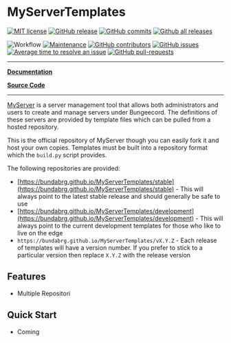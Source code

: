 # MyServerTemplates

[![MIT license](https://img.shields.io/badge/License-MIT-blue.svg)](https://lbesson.mit-license.org/)
[![GitHub release](https://img.shields.io/github/release/Bundabrg/MyServerTemplates)](https://GitHub.com/Bundabrg/MyServerTemplates/releases/)
[![GitHub commits](https://img.shields.io/github/commits-since/Bundabrg/MyServerTemplates/latest)](https://GitHub.com/Bundabrg/MyServerTemplates/commit/)
[![Github all releases](https://img.shields.io/github/downloads/Bundabrg/MyServerTemplates/total.svg)](https://GitHub.com/Bundabrg/MyServerTemplates/releases/)
<!-- ![HitCount](http://hits.dwyl.com/bundabrg/MyServerTemplates.svg) -->

![Workflow](https://github.com/bundabrg/MyServerTemplates/workflows/build/badge.svg)
[![Maintenance](https://img.shields.io/badge/Maintained%3F-yes-green.svg)](https://GitHub.com/Bundabrg/MyServerTemplates/graphs/commit-activity)
[![GitHub contributors](https://img.shields.io/github/contributors/Bundabrg/MyServerTemplates)](https://GitHub.com/Bundabrg/MyServerTemplates/graphs/contributors/)
[![GitHub issues](https://img.shields.io/github/issues/Bundabrg/MyServerTemplates)](https://GitHub.com/Bundabrg/MyServerTemplates/issues/)
[![Average time to resolve an issue](http://isitmaintained.com/badge/resolution/Bundabrg/MyServerTemplates.svg)](http://isitmaintained.com/project/Bundabrg/MyServerTemplates "Average time to resolve an issue")
[![GitHub pull-requests](https://img.shields.io/github/issues-pr/Bundabrg/MyServerTemplates)](https://GitHub.com/Bundabrg/MyServerTemplates/pull/)
 

---

[**Documentation**](https://bundabrg.github.io/MyServer/)

[**Source Code**](https://github.com/bundabrg/MyServerTemplates/)

---

[MyServer](https://github.com/bundabrg/Myserver) is a server management tool that allows both administrators and
users to create and manage servers under Bungeecord. The definitions of these servers are provided by template files
which can be pulled from a hosted repository.

This is the official repository of MyServer though you can easily fork it and host your own copies. Templates must be
built into a repository format which the `build.py` script provides.

The following repositories are provided:
  * [https://bundabrg.github.io/MyServerTemplates/stable](https://bundabrg.github.io/MyServerTemplates/stable) - This will 
  always point to the latest stable release and should generally be safe to use
  * [https://bundabrg.github.io/MyServerTemplates/development](https://bundabrg.github.io/MyServerTemplates/development) - 
  This will always point to the current development templates for those who like to live on the edge
  * `https://bundabrg.github.io/MyServerTemplates/vX.Y.Z` - Each release of templates will have a version number. If you prefer to
  stick to a particular version then replace `X.Y.Z` with the release version

## Features

* Multiple Repositori

## Quick Start

* Coming
